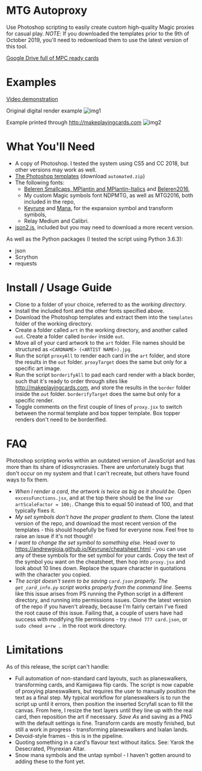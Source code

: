 # MTG Autoproxy
Use Photoshop scripting to easily create custom high-quality Magic proxies for casual play.
*NOTE*: If you downloaded the templates prior to the 9th of October 2019, you'll need to redownload them to use the latest version of this tool.

[Google Drive full of MPC ready cards](https://drive.google.com/open?id=1CUaOPDZM84dk85Kvp6fGrqZVPDo4jQJo)

# Examples
[Video demonstration](https://www.youtube.com/watch?v=jSuH7CY8HIM)

Original digital render example
![img1](https://i.imgur.com/p6jJ8Mu.jpg)

Example printed through http://makeplayingcards.com
![img2](https://i.imgur.com/fP9S81O.jpg)

# What You'll Need
  * A copy of Photoshop. I tested the system using CS5 and CC 2018, but other versions may work as well.
  * [The Photoshop templates](https://drive.google.com/open?id=1s-mVBKkMzJMhzxrfjb8SiJms1EEVvoxq) (download `automated.zip`)
  * The following fonts:
    * [Beleren Smallcaps, MPlantin and MPlantin-Italics](https://github.com/magarena/magarena/tree/master/resources/cardbuilder/fonts) and [Beleren2016](https://magic.wizards.com/sites/all/themes/wiz_mtg/fonts/Beleren/Beleren2016-Bold.ttf),
    * My custom Magic symbols font NDPMTG, as well as MTG2016, both included in the repo,
    * [Keyrune](https://andrewgioia.github.io/Keyrune/index.html) and [Mana](https://andrewgioia.github.io/Mana/), for the expansion symbol and transform symbols,
    * Relay Medium and Calibri.
  * [json2.js](https://github.com/douglascrockford/JSON-js), included but you may need to download a more recent version.

 As well as the Python packages (I tested the script using Python 3.6.3):
 * json
 * Scrython
 * requests

# Install / Usage Guide
* Clone to a folder of your choice, referred to as the *working directory*.
* Install the included font and the other fonts specified above.
* Download the Photoshop templates and extract them into the `templates` folder of the working directory.
* Create a folder called `art` in the working directory, and another called `out`. Create a folder called `border` inside `out`.
* Move all of your card artwork to the `art` folder. File names should be structured as `<CARDNAME> (<ARTIST NAME>).jpg`.
* Run the script `proxyAll` to render each card in the `art` folder, and store the results in the `out` folder. `proxyTarget` does the same but only for a specific art image.
* Run the script `borderifyAll` to pad each card render with a black border, such that it's ready to order through sites like http://makeplayingcards.com, and store the results in the `border` folder inside the `out` folder. `borderifyTarget` does the same but only for a specific render.
* Toggle comments on the first couple of lines of `proxy.jsx` to switch between the normal template and box topper template. Box topper renders don't need to be borderified.

# FAQ
Photoshop scripting works within an outdated version of JavaScript and has more than its share of idiosyncrasies. There are unfortunately bugs that don't occur on my system and that I can't recreate, but others have found ways to fix them.
* *When I render a card, the artwork is twice as big as it should be.* Open `excessFunctions.jsx`, and at the top there should be the line `var artScaleFactor = 100;`. Change this to equal 50 instead of 100, and that typically fixes it.
* *My set symbols don't have the proper gradient to them.* Clone the latest version of the repo, and download the most recent version of the templates - this should hopefully be fixed for everyone now. Feel free to raise an issue if it's not though!
* *I want to change the set symbol to something else.* Head over to https://andrewgioia.github.io/Keyrune/cheatsheet.html - you can use any of these symbols for the set symbol for your cards. Copy the text of the symbol you want on the cheatsheet, then hop into `proxy.jsx` and look about 10 lines down. Replace the square character in quotations with the character you copied.
* *The script doesn't seem to be saving `card.json` properly. The `get_card_info.py` script works properly from the command line.* Seems like this issue arises from PS running the Python script in a different directory, and running into permissions issues. Clone the latest version of the repo if you haven't already, because I'm fairly certain I've fixed the root cause of this issue. Failing that, a couple of users have had success with modifying file permissions - try `chmod 777 card.json`, or `sudo chmod a+rw .` in the root work directory.

# Limitations
As of this release, the script can't handle:
* Full automation of non-standard card layouts, such as planeswalkers, transforming cards, and Kamigawa flip cards. The script is now capable of proxying planeswalkers, but requires the user to manually position the text as a final step. My typical workflow for planeswalkers is to run the script up until it errors, then position the inserted Scryfall scan to fill the canvas. From here, I resize the text layers until they line up with the real card, then reposition the art if necessary. *Save As* and saving as a PNG with the default settings is fine. Transform cards are mostly finished, but still a work in progress - transforming planeswalkers and Ixalan lands.
* Devoid-style frames - this is in the pipeline.
* Quoting something in a card's flavour text without italics. See: Yarok the Desecrated, Phyrexian Altar.
* Snow mana symbols and the untap symbol - I haven't gotten around to adding these to the font yet.
